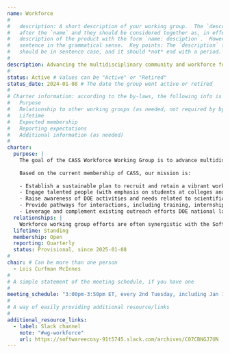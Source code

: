 ```yaml
---
name: Workforce
#
#   description: A short description of your working group.  The `description` is always shown immediately 
#   after the `name` and they should be considered together as, in effect constructing a sentence-length 
#   description of the product with the form `name: desciption`.  However it does not need to be a complete 
#   sentence in the grammatical sense.  Key points: The `description` should *not* repeat the `name`, it 
#   should be in sentence case, and it should *not* end with a period.
# 
description: Advancing the multidisciplinary community and workforce for next-generation computing sciences, with emphasis on scientific software
#
status: Active # Values can be "Active" or "Retired"
status_date: 2024-01-08 # The date the group went active or retired
#
# Charter information: according to the by-laws, the following info is expected:
#   Purpose
#   Relationship to other working groups (as needed, not required by by-laws)
#   Lifetime
#   Expected membership
#   Reporting expectations
#   Additional information (as needed)
#
charter:
  purpose: |
    The goal of the CASS Workforce Working Group is to advance multidisciplinary leadership in next-generation computing sciences, with emphasis on robust and innovative scientific software as a cornerstone of advancing basic science, innovation, and security.
    
    Based on the current membership of CASS, our mission is:
   
    - Establish a sustainable plan to recruit and retain a vibrant workforce in the DOE HPC/AI community by fostering a supportive culture for all.
    - Engage talented people (with emphasis on students at colleges and universities throughout the U.S.) with the potential for strong skills and interest in HPC/AI.
    - Raise awareness of DOE activities and needs related to scientific applications, software technologies, hardware, and infrastructure.
    - Provide pathways for interactions, including training, internships, collaborations, and seamless entry into HPC/scientific software careers.
    - Leverage and complement existing outreach efforts DOE national laboratories, computing facilities, and the HPC computational science community.
  relationships: |
    Workforce working group efforts are often synergistic with the Software Ecosystem, Impact Framework and User-Developer Experience (UDX) working groups. 
  lifetime: Standing
  membership: Open
  reporting: Quarterly
  status: Provisional, since 2025-01-08
#
chair: # Can be more than one person
  - Lois Curfman McInnes
#
# A simple statement of the meeting schedule, if you have one
#
meeting_schedule: "3:00pm-3:50pm ET, every 2nd Tuesday, including Jan 14, 2025"
#
# A way of easily providing additional resource/links
#
additional_resource_links:
  - label: Slack channel
    note: "#wg-workforce"
    url: https://softwareecosy-91t5745.slack.com/archives/C07CBNGJ7UN
---
```

